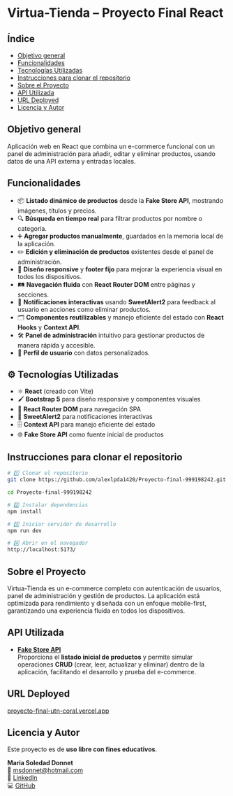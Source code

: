 # **Virtua-Tienda – Proyecto Final React**


##  **Índice**
- [Objetivo general](#objetivo-general)
- [Funcionalidades](#funcionalidades)
- [Tecnologías Utilizadas](#tecnologías-utilizadas)
- [Instrucciones para clonar el repositorio](#-instrucciones-para-clonar-el-repositorio)
- [Sobre el Proyecto](#sobre-el-proyecto)
- [API Utilizada](#api-utilizada)
- [URL Deployed](#url-deployed)
- [Licencia y Autor](#licencia-y-autor)


## **Objetivo general**

Aplicación web en React que combina un e-commerce funcional con un panel de administración para añadir, editar y eliminar productos, usando datos de una API externa y entradas locales.

## **Funcionalidades**

- 📦 **Listado dinámico de productos** desde la **Fake Store API**, mostrando imágenes, títulos y precios.  
- 🔍 **Búsqueda en tiempo real** para filtrar productos por nombre o categoría.  
- ➕ **Agregar productos manualmente**, guardados en la memoria local de la aplicación.  
- ✏️ **Edición y eliminación de productos** existentes desde el panel de administración.   
- 📱 **Diseño responsive** y **footer fijo** para mejorar la experiencia visual en todos los dispositivos.  
- 🛤 **Navegación fluida** con **React Router DOM** entre páginas y secciones.  
- 🔔 **Notificaciones interactivas** usando **SweetAlert2** para feedback al usuario en acciones como eliminar productos.  
- 🗂 **Componentes reutilizables** y manejo eficiente del estado con **React Hooks** y **Context API**.   
- 🛠 **Panel de administración** intuitivo para gestionar productos de manera rápida y accesible.  
- 👤 **Perfil de usuario** con datos personalizados.  

## ⚙️ **Tecnologías Utilizadas**

- ⚛️ **React** (creado con Vite)  
- 🖌️ **Bootstrap 5** para diseño responsive y componentes visuales  
- 🔗 **React Router DOM** para navegación SPA  
- 🔔 **SweetAlert2** para notificaciones interactivas  
- 🗄️ **Context API** para manejo eficiente del estado  
- 🌐 **Fake Store API** como fuente inicial de productos


## **Instrucciones para clonar el repositorio**
```bash
# 1️⃣ Clonar el repositorio
git clone https://github.com/alexlpda1420/Proyecto-final-999198242.git

cd Proyecto-final-999198242

# 2️⃣ Instalar dependencias
npm install

# 3️⃣ Iniciar servidor de desarrollo
npm run dev

# 4️⃣ Abrir en el navegador
http://localhost:5173/
```


## **Sobre el Proyecto**

Virtua-Tienda es un e-commerce completo con autenticación de usuarios, panel de administración y gestión de productos. La aplicación está optimizada para rendimiento y diseñada con un enfoque mobile-first, garantizando una experiencia fluida en todos los dispositivos.


## **API Utilizada**

* [**Fake Store API**](https://fakestoreapi.com/products)  
  Proporciona el **listado inicial de productos** y permite simular operaciones **CRUD** (crear, leer, actualizar y eliminar) dentro de la aplicación, facilitando el desarrollo y prueba del e-commerce.


## **URL Deployed** 
[proyecto-final-utn-coral.vercel.app](https://proyecto-final-utn-coral.vercel.app/)


## Licencia y Autor
Este proyecto es de **uso libre con fines educativos**.

**Maria Soledad Donnet**  
📧 [msdonnet@hotmail.com](mailto:msdonnet@hotmail.com)  
💼 [LinkedIn](https://www.linkedin.com/in/maría-soledad-donnet/)  
💻 [GitHub](https://github.com/MariaDonnet)
